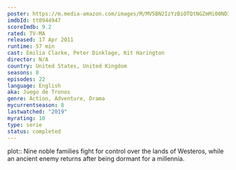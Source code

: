 ```yaml
---
poster: https://m.media-amazon.com/images/M/MV5BN2IzYzBiOTQtNGZmMi00NDI5LTgxMzMtN2EzZjA1NjhlOGMxXkEyXkFqcGdeQXVyNjAwNDUxODI@._V1_SX300.jpg
imdbId: tt0944947
scoreImdb: 9.2
rated: TV-MA
released: 17 Apr 2011
runtime: 57 min
cast: Emilia Clarke, Peter Dinklage, Kit Harington
director: N/A
country: United States, United Kingdom
seasons: 8
episodes: 22
language: English
aka: Juego de Tronos
genre: Action, Adventure, Drama
mycurrentseason: 8
lastwatched: "2019"
myrating: 10
type: serie
status: completed
---
```


plot:: Nine noble families fight for control over the lands of Westeros, while an ancient enemy returns after being dormant for a millennia.
